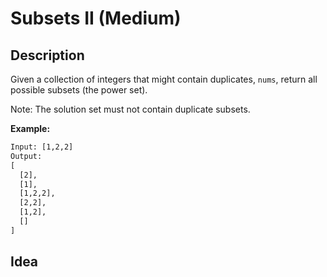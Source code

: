 # Subsets II (Medium)

## Description

Given a collection of integers that might contain duplicates, `nums`, return all possible subsets (the power set).

Note: The solution set must not contain duplicate subsets.

**Example:**

```html
Input: [1,2,2]
Output:
[
  [2],
  [1],
  [1,2,2],
  [2,2],
  [1,2],
  []
]
```

## Idea
